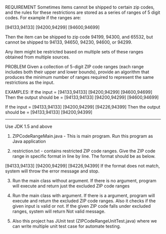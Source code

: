 REQUIREMENT
Sometimes items cannot be shipped to certain zip codes, and the rules for these restrictions are stored as a series of ranges of 5 digit codes. For example if the ranges are:

[94133,94133] [94200,94299] [94600,94699]

Then the item can be shipped to zip code 94199, 94300, and 65532, but cannot be shipped to 94133, 94650, 94230, 94600, or 94299.

Any item might be restricted based on multiple sets of these ranges obtained from multiple sources.

PROBLEM
Given a collection of 5-digit ZIP code ranges (each range includes both their upper and lower bounds), provide an algorithm that produces 
the minimum number of ranges required to represent the same restrictions as the input.

EXAMPLES:
If the input = [94133,94133] [94200,94299] [94600,94699]
Then the output should be = [94133,94133] [94200,94299] [94600,94699]

If the input = [94133,94133] [94200,94299] [94226,94399] 
Then the output should be = [94133,94133] [94200,94399]

----------------------------------------------------------------------------------------------------------------------------------------------------------------------------------------------------
Use JDK 1.5 and above

1) ZIPCodeRangeMain.java - This is main program. Run this program as Java application

2) restriction.txt - contains restricted ZIP code ranges. Give the ZIP code range in specific format in line by line. The format should be as below. 

[94133,94133]
[94200,94299]
[94226,94399]
If the format does not match, system will throw the error message and stop. 

3) Run the main class without argument. If there is no argument, program will execute and return just the excluded ZIP code ranges

4) Run the main class with argument. If there is a argument, program will execute and return the excluded ZIP code ranges. 
Also it checks if the given input is valid or not. If the given ZIP code falls under excluded ranges, system will return Not valid message.

5) Also this project has JUnit test (ZIPCodeRangeUnitTest.java) where we can write multiple unit test case for automate testing.